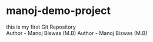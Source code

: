 # manoj-demo-project

this is my first Git Repository
<br>
Author - Manoj Biswas (M.B)
Author - Manoj Biswas (M.B)
